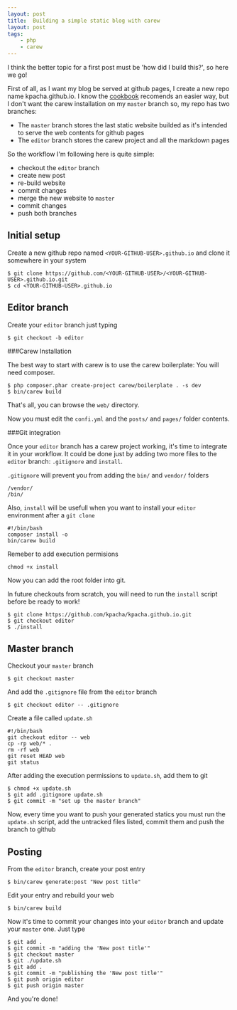 ```yaml
---
layout: post
title:  Building a simple static blog with carew
layout: post
tags:
    - php
    - carew
---
```


I think the better topic for a first post must be 'how did I build this?', so here we go!

First of all, as I want my blog be served at github pages, I create a new repo name kpacha.github.io. I know the [cookbook](http://carew.github.io/cookbook/hosting.html) recomends an easier way, but I don't want the carew installation on my `master` branch so, my repo has two branches:

* The `master` branch stores the last static website builded as it's intended to serve the web contents for github pages
* The `editor` branch stores the carew project and all the markdown pages

So the workflow I'm following here is quite simple:

- checkout the `editor` branch
- create new post
- re-build website
- commit changes
- merge the new website to `master`
- commit changes
- push both branches


Initial setup
----

Create a new github repo named `<YOUR-GITHUB-USER>.github.io` and clone it somewhere in your system

	$ git clone https://github.com/<YOUR-GITHUB-USER>/<YOUR-GITHUB-USER>.github.io.git
	$ cd <YOUR-GITHUB-USER>.github.io


Editor branch
----

Create your `editor` branch just typing

	$ git checkout -b editor

###Carew Installation

The best way to start with carew is to use the carew boilerplate: You will need composer.

	$ php composer.phar create-project carew/boilerplate . -s dev
	$ bin/carew build

That's all, you can browse the `web/` directory.

Now you must edit the `confi.yml` and the `posts/` and `pages/` folder contents.

###Git integration

Once your `editor` branch has a carew project working, it's time to integrate it in your workflow. It could be done just by adding two more files to the `editor` branch: `.gitignore` and `install`.

`.gitignore` will prevent you from adding the `bin/` and `vendor/` folders

	/vendor/
	/bin/

Also, `install` will be usefull when you want to install your `editor` environment after a `git clone`

	#!/bin/bash
	composer install -o
	bin/carew build

Remeber to add execution permisions

	chmod +x install

Now you can add the root folder into git.

In future checkouts from scratch, you will need to run the `install` script before be ready to work!

	$ git clone https://github.com/kpacha/kpacha.github.io.git
	$ git checkout editor
	$ ./install

Master branch
----

Checkout your `master` branch

	$ git checkout master

And add the `.gitignore` file from the `editor` branch

	$ git checkout editor -- .gitignore

Create a file called `update.sh`

	#!/bin/bash
	git checkout editor -- web
	cp -rp web/* .
	rm -rf web
	git reset HEAD web
	git status

After adding the execution permissions to `update.sh`, add them to git

	$ chmod +x update.sh
	$ git add .gitignore update.sh
	$ git commit -m "set up the master branch"

Now, every time you want to push your generated statics you must run the `update.sh` script, add the untracked files listed, commit them and push the branch to github

Posting
----

From the `editor` branch, create your post entry

    $ bin/carew generate:post "New post title"

Edit your entry and rebuild your web

	$ bin/carew build

Now it's time to commit your changes into your `editor` branch and update your `master` one. Just type

	$ git add .
	$ git commit -m "adding the 'New post title'"
	$ git checkout master
	$ git ./update.sh
	$ git add .
	$ git commit -m "publishing the 'New post title'"
	$ git push origin editor
	$ git push origin master

And you're done!